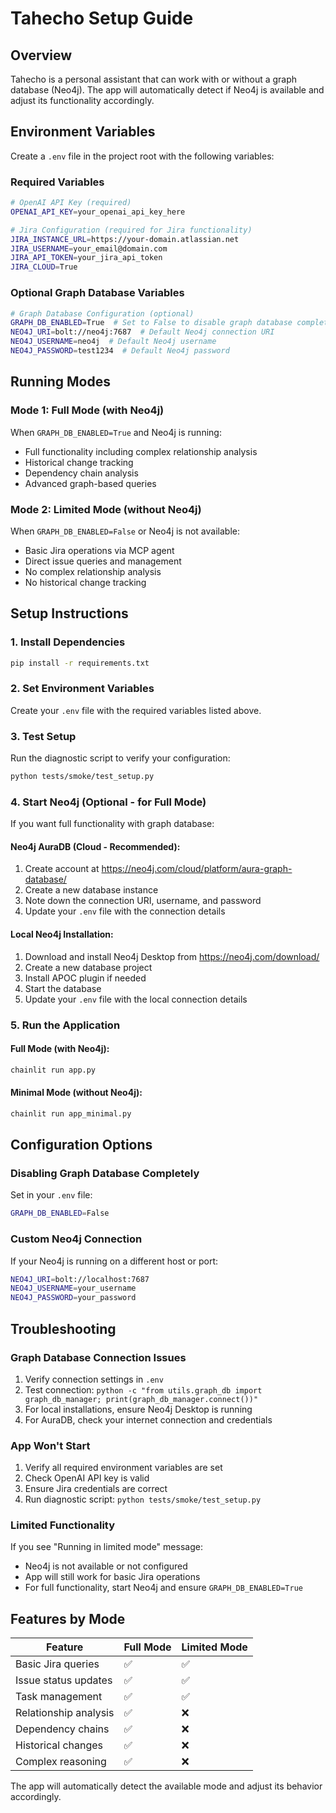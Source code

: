 # Tahecho Setup Guide

## Overview
Tahecho is a personal assistant that can work with or without a graph database (Neo4j). The app will automatically detect if Neo4j is available and adjust its functionality accordingly.

## Environment Variables

Create a `.env` file in the project root with the following variables:

### Required Variables
```bash
# OpenAI API Key (required)
OPENAI_API_KEY=your_openai_api_key_here

# Jira Configuration (required for Jira functionality)
JIRA_INSTANCE_URL=https://your-domain.atlassian.net
JIRA_USERNAME=your_email@domain.com
JIRA_API_TOKEN=your_jira_api_token
JIRA_CLOUD=True
```

### Optional Graph Database Variables
```bash
# Graph Database Configuration (optional)
GRAPH_DB_ENABLED=True  # Set to False to disable graph database completely
NEO4J_URI=bolt://neo4j:7687  # Default Neo4j connection URI
NEO4J_USERNAME=neo4j  # Default Neo4j username
NEO4J_PASSWORD=test1234  # Default Neo4j password
```

## Running Modes

### Mode 1: Full Mode (with Neo4j)
When `GRAPH_DB_ENABLED=True` and Neo4j is running:
- Full functionality including complex relationship analysis
- Historical change tracking
- Dependency chain analysis
- Advanced graph-based queries

### Mode 2: Limited Mode (without Neo4j)
When `GRAPH_DB_ENABLED=False` or Neo4j is not available:
- Basic Jira operations via MCP agent
- Direct issue queries and management
- No complex relationship analysis
- No historical change tracking

## Setup Instructions

### 1. Install Dependencies
```bash
pip install -r requirements.txt
```

### 2. Set Environment Variables
Create your `.env` file with the required variables listed above.

### 3. Test Setup
Run the diagnostic script to verify your configuration:
```bash
python tests/smoke/test_setup.py
```

### 4. Start Neo4j (Optional - for Full Mode)
If you want full functionality with graph database:

#### Neo4j AuraDB (Cloud - Recommended):
1. Create account at https://neo4j.com/cloud/platform/aura-graph-database/
2. Create a new database instance
3. Note down the connection URI, username, and password
4. Update your `.env` file with the connection details

#### Local Neo4j Installation:
1. Download and install Neo4j Desktop from https://neo4j.com/download/
2. Create a new database project
3. Install APOC plugin if needed
4. Start the database
5. Update your `.env` file with the local connection details

### 5. Run the Application

#### Full Mode (with Neo4j):
```bash
chainlit run app.py
```

#### Minimal Mode (without Neo4j):
```bash
chainlit run app_minimal.py
```

## Configuration Options

### Disabling Graph Database Completely
Set in your `.env` file:
```bash
GRAPH_DB_ENABLED=False
```

### Custom Neo4j Connection
If your Neo4j is running on a different host or port:
```bash
NEO4J_URI=bolt://localhost:7687
NEO4J_USERNAME=your_username
NEO4J_PASSWORD=your_password
```

## Troubleshooting

### Graph Database Connection Issues
1. Verify connection settings in `.env`
2. Test connection: `python -c "from utils.graph_db import graph_db_manager; print(graph_db_manager.connect())"`
3. For local installations, ensure Neo4j Desktop is running
4. For AuraDB, check your internet connection and credentials

### App Won't Start
1. Verify all required environment variables are set
2. Check OpenAI API key is valid
3. Ensure Jira credentials are correct
4. Run diagnostic script: `python tests/smoke/test_setup.py`

### Limited Functionality
If you see "Running in limited mode" message:
- Neo4j is not available or not configured
- App will still work for basic Jira operations
- For full functionality, start Neo4j and ensure `GRAPH_DB_ENABLED=True`

## Features by Mode

| Feature | Full Mode | Limited Mode |
|---------|-----------|--------------|
| Basic Jira queries | ✅ | ✅ |
| Issue status updates | ✅ | ✅ |
| Task management | ✅ | ✅ |
| Relationship analysis | ✅ | ❌ |
| Dependency chains | ✅ | ❌ |
| Historical changes | ✅ | ❌ |
| Complex reasoning | ✅ | ❌ |

The app will automatically detect the available mode and adjust its behavior accordingly. 